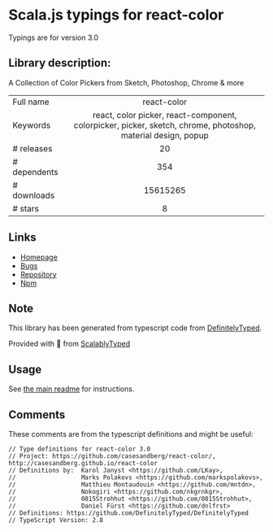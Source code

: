 
# Scala.js typings for react-color

Typings are for version 3.0

## Library description:
A Collection of Color Pickers from Sketch, Photoshop, Chrome & more

|                    |                 |
| ------------------ | :-------------: |
| Full name          | react-color |
| Keywords           | react, color picker, react-component, colorpicker, picker, sketch, chrome, photoshop, material design, popup |
| # releases         | 20 |
| # dependents       | 354 |
| # downloads        | 15615265 |
| # stars            | 8 |

## Links
- [Homepage](http://casesandberg.github.io/react-color/)
- [Bugs](https://github.com/casesandberg/react-color/issues)
- [Repository](https://github.com/casesandberg/react-color)
- [Npm](https://www.npmjs.com/package/react-color)
    


## Note
This library has been generated from typescript code from [DefinitelyTyped](https://definitelytyped.org).

Provided with :purple_heart: from [ScalablyTyped](https://github.com/oyvindberg/ScalablyTyped)

## Usage
See [the main readme](../../readme.md) for instructions.

## Comments

These comments are from the typescript definitions and might be useful:
```
// Type definitions for react-color 3.0
// Project: https://github.com/casesandberg/react-color/, http://casesandberg.github.io/react-color
// Definitions by:  Karol Janyst <https://github.com/LKay>,
//                  Marks Polakovs <https://github.com/markspolakovs>,
//                  Matthieu Montaudouin <https://github.com/mntdn>,
//                  Nokogiri <https://github.com/nkgrnkgr>,
//                  0815Strohhut <https://github.com/0815Strohhut>,
//                  Daniel Fürst <https://github.com/dnlfrst>
// Definitions: https://github.com/DefinitelyTyped/DefinitelyTyped
// TypeScript Version: 2.8

```

